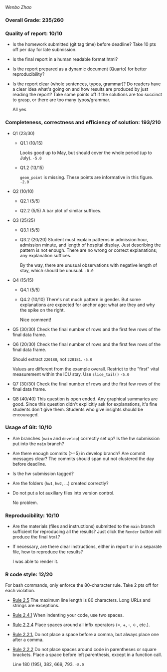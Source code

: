 *Wenbo Zhao*

### Overall Grade: 235/260

### Quality of report: 10/10

-   Is the homework submitted (git tag time) before deadline? Take 10 pts off per day for late submission.  

-   Is the final report in a human readable format html? 

-   Is the report prepared as a dynamic document (Quarto) for better reproducibility?

-   Is the report clear (whole sentences, typos, grammar)? Do readers have a clear idea what's going on and how results are produced by just reading the report? Take some points off if the solutions are too succinct to grasp, or there are too many typos/grammar. 

    All yes

### Completeness, correctness and efficiency of solution: 193/210

- Q1 (23/30)
  
    - Q1.1 (10/15) 
    
      Looks good up to May, but should cover the whole period (up to July). `-5.0` 
    
    - Q1.2 (13/15)
    
      `geom_point` is missing. These points are informative in this figure. `-2.0`

- Q2 (10/10)

    - Q2.1 (5/5)
    
    - Q2.2 (5/5) A bar plot of similar suffices.
    
- Q3 (25/25)    
    
    - Q3.1 (5/5)
    
    - Q3.2 (20/20) Student must explain patterns in admission hour, admission minute, and length of hospital display. Just describing the pattern is not enough. There are no wrong or correct explanations; any explanation suffices. 
    
      By the way, there are unusual observations with negative length of stay, which should be unusual. `-0.0`

- Q4 (15/15)        
    
    - Q4.1 (5/5)
    
    - Q4.2 (10/10) There's not much pattern in gender. But some explanations are expected for anchor age: what are they and why the spike on the right.
    
      Nice comment!
    
- Q5 (30/30) Check the final number of rows and the first few rows of the final data frame.

- Q6 (20/30) Check the final number of rows and the first few rows of the final data frame.

    Should extract `220180`, not `220181`. `-5.0`
    
    Values are different from the example overall. Restrict to the "first" vital measurement within the ICU stay. Use `slice_tail()` `-5.0`

- Q7 (30/30) Check the final number of rows and the first few rows of the final data frame.

- Q8 (40/40) This question is open ended. Any graphical summaries are good. Since this question didn't explicitly ask for explanations, it's fine students don't give them. Students who give insights should be encouraged.
	    
### Usage of Git: 10/10

-   Are branches (`main` and `develop`) correctly set up? Is the hw submission put into the `main` branch?

-   Are there enough commits (>=5) in develop branch? Are commit messages clear? The commits should span out not clustered the day before deadline. 
          
-   Is the hw submission tagged? 

-   Are the folders (`hw1`, `hw2`, ...) created correctly? 
  
-   Do not put a lot auxiliary files into version control. 

    No problem.

### Reproducibility: 10/10

-   Are the materials (files and instructions) submitted to the `main` branch sufficient for reproducing all the results? Just click the `Render` button will produce the final `html`? 

-   If necessary, are there clear instructions, either in report or in a separate file, how to reproduce the results?

    I was able to render it.

### R code style: 12/20

For bash commands, only enforce the 80-character rule. Take 2 pts off for each violation. 

-   [Rule 2.5](https://style.tidyverse.org/syntax.html#long-lines) The maximum line length is 80 characters. Long URLs and strings are exceptions.  

-   [Rule 2.4.1](https://style.tidyverse.org/syntax.html#indenting) When indenting your code, use two spaces.  

-   [Rule 2.2.4](https://style.tidyverse.org/syntax.html#infix-operators) Place spaces around all infix operators (=, +, -, &lt;-, etc.).  

-   [Rule 2.2.1.](https://style.tidyverse.org/syntax.html#commas) Do not place a space before a comma, but always place one after a comma.  

-   [Rule 2.2.2](https://style.tidyverse.org/syntax.html#parentheses) Do not place spaces around code in parentheses or square brackets. Place a space before left parenthesis, except in a function call.

    Line 180 (195), 382, 669, 793. `-8.0`
    
    

